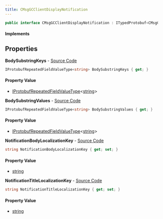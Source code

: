 ```yaml
---
title: CMsgGCClientDisplayNotification
---
```


```csharp
public interface CMsgGCClientDisplayNotification : ITypedProtobuf<CMsgGCClientDisplayNotification>, INativeHandle
```

#### Implements

## Properties

**BodySubstringKeys** - [Source Code](https://github.com/swiftly-solution/swiftlys2/blob/main/managed/src/SwiftlyS2.Generated/Protobufs/Interfaces/CMsgGCClientDisplayNotification.cs#L19)

```csharp
IProtobufRepeatedFieldValueType<string> BodySubstringKeys { get; }
```

#### Property Value

- [IProtobufRepeatedFieldValueType](/docs/api/shared/netmessages/iprotobufrepeatedfieldvaluetype-1)<[string](https://learn.microsoft.com/dotnet/api/system.string)>

**BodySubstringValues** - [Source Code](https://github.com/swiftly-solution/swiftlys2/blob/main/managed/src/SwiftlyS2.Generated/Protobufs/Interfaces/CMsgGCClientDisplayNotification.cs#L22)

```csharp
IProtobufRepeatedFieldValueType<string> BodySubstringValues { get; }
```

#### Property Value

- [IProtobufRepeatedFieldValueType](/docs/api/shared/netmessages/iprotobufrepeatedfieldvaluetype-1)<[string](https://learn.microsoft.com/dotnet/api/system.string)>

**NotificationBodyLocalizationKey** - [Source Code](https://github.com/swiftly-solution/swiftlys2/blob/main/managed/src/SwiftlyS2.Generated/Protobufs/Interfaces/CMsgGCClientDisplayNotification.cs#L16)

```csharp
string NotificationBodyLocalizationKey { get; set; }
```

#### Property Value

- [string](https://learn.microsoft.com/dotnet/api/system.string)

**NotificationTitleLocalizationKey** - [Source Code](https://github.com/swiftly-solution/swiftlys2/blob/main/managed/src/SwiftlyS2.Generated/Protobufs/Interfaces/CMsgGCClientDisplayNotification.cs#L13)

```csharp
string NotificationTitleLocalizationKey { get; set; }
```

#### Property Value

- [string](https://learn.microsoft.com/dotnet/api/system.string)

